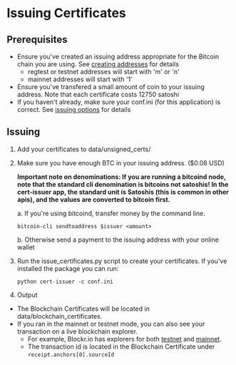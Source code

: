 # Issuing Certificates

## Prerequisites


- Ensure you've created an issuing address appropriate for the Bitcoin chain you are using. See [creating addresses](make_addresses.md) for details
    - regtest or testnet addresses will start with 'm' or 'n'
    - mainnet addresses will start with '1'
- Ensure you've transfered a small amount of coin to your issuing address. Note that each certificate costs 12750 satoshi
- If you haven't already, make sure your conf.ini (for this application) is correct. See [issuing options](bitcoin_options.md) for details

## Issuing

1. Add your certificates to data/unsigned_certs/

2. Make sure you have enough BTC in your issuing address.  ($0.08 USD)

    __Important note on denominations: If you are running a bitcoind node, note that the standard cli denomination is bitcoins not satoshis! In the cert-issuer app, the standard unit is Satoshis (this is common in other apis), and the values are converted to bitcoin first.__

    a. If you're using bitcoind, transfer money by the command line.
    ```
    bitcoin-cli sendtoaddress $issuer <amount>
    ```

    b. Otherwise send a payment to the issuing address with your online wallet


3. Run the issue_certificates.py script to create your certificates. If you've installed the package
you can run:

    ```
    python cert-issuer -c conf.ini
    ```

4. Output
  - The Blockchain Certificates will be located in data/blockchain_certificates.
  - If you ran in the mainnet or testnet mode, you can also see your transaction on a live blockchain explorer. 
    - For example, Blockr.io has explorers for both [testnet](https://tbtc.blockr.io/) and [mainnet](https://blockr.io/).
    - The transaction id is located in the Blockchain Certificate under `receipt.anchors[0].sourceId`

